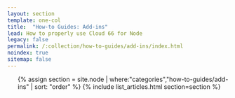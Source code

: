 ```yaml
---
layout: section
template: one-col
title:  "How-to Guides: Add-ins"
lead: How to properly use Cloud 66 for Node
legacy: false
permalink: /:collection/how-to-guides/add-ins/index.html
noindex: true
sitemap: false
---
```


<div class="Toc Toc--howto">
    <ul>
    {% assign section = site.node | where:"categories","how-to-guides/add-ins" | sort: "order" %}
    {% include list_articles.html section=section %}
</ul>

</div><!--/.Toc-->
